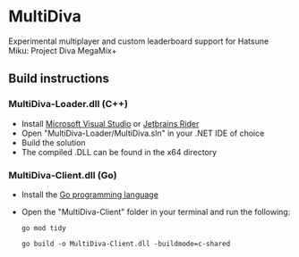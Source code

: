 # MultiDiva

Experimental multiplayer and custom leaderboard support for Hatsune Miku: Project Diva MegaMix+

## Build instructions

 ### MultiDiva-Loader.dll (C++)

 - Install [Microsoft Visual Studio](https://visualstudio.microsoft.com/) or [Jetbrains Rider](https://www.jetbrains.com/rider/)
 - Open "MultiDiva-Loader/MultiDiva.sln" in your .NET IDE of choice
 - Build the solution
 - The compiled .DLL can be found in the x64 directory

### MultiDiva-Client.dll (Go)

- Install the [Go programming language](https://go.dev/doc/install)
- Open the "MultiDiva-Client" folder in your terminal and run the following:

	`go mod tidy`

	`go build -o MultiDiva-Client.dll -buildmode=c-shared`
